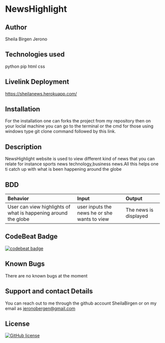 # NewsHighlight

## Author
Sheila Birgen Jerono

## Technologies used
python
pip
html
css

## Livelink Deployment

https://sheilanews.herokuapp.com/

## Installation
For the installation one can forks the project from my repository
then on your loclal machine you can go to the terminal or the cmd for those using windows type git clone command followed by this link.

## Description
NewsHighlight website is used to view different kind of news that you can relate for instance sports news technology,business news.All this helps one ti catch up with what is been happening around the globe

## BDD
| Behavior | Input    | Output   |
| :------------- | :------------- | :------------- |
| User can view highlights of what is happening around the globe| user inputs the news he or she wants to view | The news is displayed|#

## CodeBeat Badge

[![codebeat badge](https://codebeat.co/badges/9bbbe98b-6822-4db8-a5d1-f10d9de746e6)](https://codebeat.co/projects/github-com-sheilabirgen-newshighlight-feature)

## Known Bugs
There are no known bugs at the moment

## Support and contact Details
You can reach out to me through the github account SheilaBirgen
or on my email as jeronobergen@gmail.com

## License
[![GitHub license](https://img.shields.io/github/license/Naereen/StrapDown.js.svg)](https://github.com/Naereen/StrapDown.js/blob/master/LICENSE)
